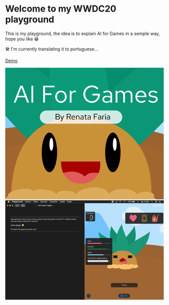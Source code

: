# Welcome to my WWDC20 playground

This is my playground, the idea is to explain AI for Games in a semple way, hope you like 😁

🛠 I'm currently translating it to portuguese...

[Demo](https://www.youtube.com/watch?v=fZ3ilbJx5_8)


![](cover.png)
![](screenshot.png)
